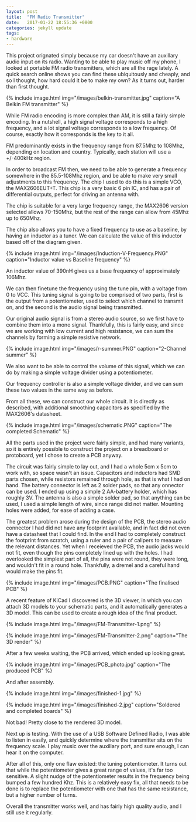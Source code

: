 ```yaml
---
layout: post
title:  "FM Radio Transmitter"
date:   2017-01-22 18:55:36 +0800
categories: jekyll update
tags:
- hardware
---
```

<link rel="stylesheet" href="{{base_url}}/css/main.css">
This project orignated simply because my car doesn't have an auxillary audio input on its radio. 
Wanting to be able to play music off my phone, I looked at portable FM radio transmitters, which are all the rage lately. 
A quick search online shows you can find these ubiquitously and cheaply, and so I thought, how hard could it be to make my own?
As it turns out, harder than first thought. 

{% include image.html
            img="/images/belkin-transmitter.jpg"
            caption="A Belkin FM transmitter" %}

While FM radio encoding is more complex than AM, it is still a fairly simple encoding. 
In a nutshell, a high signal voltage corresponds to a high frequency, and a lot signal voltage corresponds to a low frequency.
Of course, exactly how it corresponds is the key to it all.

FM predominantly exists in the frequency range from 87.5Mhz to 108Mhz, depending on location and country. 
Typically, each station will use a +/-400kHz region.

In order to broadcast FM then, we need to be able to generate a frequency somewhere in the 85.5-108Mhz region, and be able to make very small adjustments to this frequency.
The chip I used to do this is a simple VCO, the MAX2606EUT+T. This chip is a very basic 6 pin IC, and has a pair of differential outputs, perfect for driving an antenna with.

The chip is suitable for a very large frequency range, the MAX2606 version selected allows 70-150Mhz, but the rest of the range can allow from 45Mhz up to 650Mhz.

The chip also allows you to have a fixed frequency to use as a baseline, by having an inductor as a tuner. We can calculate the value of this inductor based off of the diagram given.

{% include image.html
            img="/images/Induction-V-Frequency.PNG"
            caption="Inductor value vs Baseline frequency" %}

An inductor value of 390nH gives us a base frequency of approximately 106Mhz. 

We can then finetune the frequency using the tune pin, with a voltage from 0 to VCC. 
This tuning signal is going to be comprised of two parts, first is the output from a potentiometer, used to select which channel to transmit on, and the second is the audio signal being transmitted.

Our original audio signal is from a stereo audio source, so we first have to combine them into a mono signal. Thankfully, this is fairly easy, and since we are working with low current and high resistance, we can sum the channels by forming a simple resistive network.


{% include image.html
            img="/images/r-summer.PNG"
            caption="2-Channel summer" %}

We also want to be able to control the volume of this signal, which we can do by making a simple voltage divider using a potentiometer.

Our frequency controller is also a simple voltage divider, and we can sum these two values in the same way as before. 

From all these, we can construct our whole circuit. It is directly as described, with additional smoothing capacitors as specified by the MAX2606's datasheet.


{% include image.html
            img="/images/schematic.PNG"
            caption="The completed Schematic" %}

All the parts used in the project were fairly simple, and had many variants, so it is entirely possible to construct the project on a breadboard or protoboard, yet I chose to create a PCB anyway.

The circuit was fairly simple to lay out, and I had a whole 5cm x 5cm to work with, so space wasn't an issue. 
Capacitors and inductors had SMD parts chosen, while resistors remained through hole, as that is what I had on hand. The battery connector is left as 2 solder pads, so that any onnector can be used. 
I ended up using a simple 2 AA-battery holder, which has roughly 3V. 
The antenna is also a simple solder pad, so that anything can be used, I used a simple length of wire, since range did not matter.
Mounting holes were added, for ease of adding a case.

The greatest problem arose during the design of the PCB, the stereo audio connector I had did not have any footprint available, and in fact did not even have a datasheet that I could find. 
In the end I had to completely construct the footprint from scratch, using a ruler and a pair of calipers to measure the relevant distances. 
Yet when I receieved the PCB, the audio jacks would not fit, even though the pins completely lined up with the holes. 
I had overlooked the simplest part of all, the pins were not round, they were long, and wouldn't fit in a round hole.
Thankfully, a dremel and a careful hand would make the pins fit.


{% include image.html
            img="/images/PCB.PNG"
            caption="The finalised PCB" %}

A recent feature of KiCad I discovered is the 3D viewer, in which you can attach 3D models to your schematic parts, and it automatically generates a 3D model. This can be used to create a rough idea of the final product.


{% include image.html
            img="/images/FM-Transmitter-1.png" %}

{% include image.html
            img="/images/FM-Transmitter-2.png" 
            caption="The 3D render" %}


After a few weeks waiting, the PCB arrived, which ended up looking great.

{% include image.html
            img="/images/PCB_photo.jpg"
            caption="The produced PCB" %}

And after assembly.


{% include image.html
            img="/images/finished-1.jpg" %}

{% include image.html
            img="/images/finished-2.jpg"
            caption="Soldered and completed boards" %}



Not bad! Pretty close to the rendered 3D model. 

Next up is testing. With the use of a USB Software Defined Radio, I was able to listen in easily, and quickly determine where the transmitter sits on the frequency scale.
I play music over the auxillary port, and sure enough, I can hear it on the computer. 

After all of this, only one flaw existed: the tuning potentiometer. It turns out that while the potentiometer gives a great range of values, it's far too sensitive. 
A slight nudge of the potentiometer results in the frequency being bumped a few hundred Khz. 
This is a relatively easy fix, all that needs to be done is to replace the potentiometer with one that has the same resistance, but a higher number of turns.  

Overall the transmitter works well, and has fairly high quality audio, and I still use it regularly.